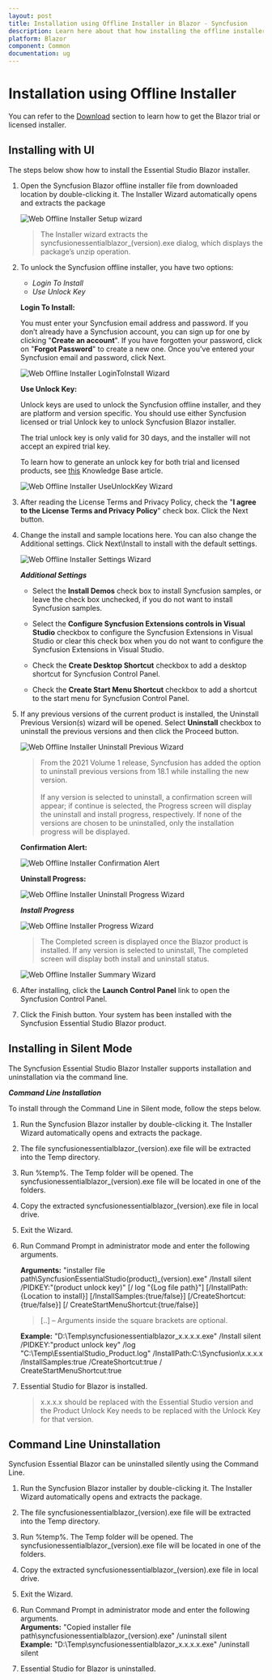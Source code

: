 ```yaml
---
layout: post
title: Installation using Offline Installer in Blazor - Syncfusion
description: Learn here about that how installing the offline installer of Essential Syncfusion Blazor Components.
platform: Blazor
component: Common
documentation: ug
---
```


# Installation using Offline Installer

You can refer to the [Download](https://help.syncfusion.com/winui/installation-and-upgrade/download) section to learn how to get the Blazor trial or licensed installer.

## Installing with UI

The steps below show how to install the Essential Studio Blazor installer.

1. Open the Syncfusion Blazor offline installer file from downloaded location by double-clicking it. The Installer Wizard automatically opens and extracts the package

   ![Web Offline Installer Setup wizard](images/webofflineinstaller-1.png)

   > The Installer wizard extracts the syncfusionessentialblazor_(version).exe dialog, which displays the package’s unzip operation.

2. To unlock the Syncfusion offline installer, you have two options:

   * *Login To Install*
   * *Use Unlock Key*

   **Login To Install:**

   You must enter your Syncfusion email address and password. If you don’t already have a Syncfusion account, you can sign up for one by clicking "**Create an account**". If you have forgotten your password, click on "**Forgot Password**" to create a new one. Once you’ve entered your Syncfusion email and password, click Next.

   ![Web Offline Installer LoginToInstall Wizard](images/webofflineinstaller-2.png)

   **Use Unlock Key:**

   Unlock keys are used to unlock the Syncfusion offline installer, and they are platform and version specific. You should use either Syncfusion licensed or trial Unlock key to unlock Syncfusion Blazor installer.

   The trial unlock key is only valid for 30 days, and the installer will not accept an expired trial key.

   To learn how to generate an unlock key for both trial and licensed products, see [this](https://www.syncfusion.com/kb/2326) Knowledge Base article.

   ![Web Offline Installer UseUnlockKey Wizard](images/webofflineinstaller-3.png)

3. After reading the License Terms and Privacy Policy, check the "**I agree to the License Terms and Privacy Policy**" check box. Click the Next button.

4. Change the install and sample locations here. You can also change the Additional settings. Click Next\Install to install with the default settings.

   ![Web Offline Installer Settings Wizard](images/webofflineinstaller-4.png)

   ***Additional Settings***

   * Select the **Install Demos** check box to install Syncfusion samples, or leave the check box unchecked, if you do not want to install Syncfusion samples.

   * Select the **Configure Syncfusion Extensions controls in Visual Studio** checkbox to configure the Syncfusion Extensions in Visual Studio or clear this check box when you do not want to configure the Syncfusion Extensions in Visual Studio.

   * Check the **Create Desktop Shortcut** checkbox to add a desktop shortcut for Syncfusion Control Panel.

   * Check the **Create Start Menu Shortcut** checkbox to add a shortcut to the start menu for Syncfusion Control Panel.

5. If any previous versions of the current product is installed, the Uninstall Previous Version(s) wizard will be opened. Select **Uninstall** checkbox to uninstall the previous versions and then click the Proceed button.

   ![Web Offline Installer Uninstall Previous Wizard](images/webofflineinstaller-5.png)

   > From the 2021 Volume 1 release, Syncfusion has added the option to uninstall previous versions from 18.1 while installing the new version. <br /> <br /> If any version is selected to uninstall, a confirmation screen will appear; if continue is selected, the Progress screen will display the uninstall and install progress, respectively. If none of the versions are chosen to be uninstalled, only the installation progress will be displayed.

   **Confirmation Alert:**

   ![Web Offline Installer Confirmation Alert](images/webofflineinstaller-6.png)

   **Uninstall Progress:**

   ![Web Offline Installer Uninstall Progress Wizard](images/webofflineinstaller-7.png)

   ***Install Progress***

   ![Web Offline Installer Progress Wizard](images/webofflineinstaller-8.png)

   > The Completed screen is displayed once the Blazor product is installed. If any version is selected to uninstall, The completed screen will display both install and uninstall status.

   ![Web Offline Installer Summary Wizard](images/webofflineinstaller-9.png)

6. After installing, click the **Launch Control Panel** link to open the Syncfusion Control Panel.

7. Click the Finish button. Your system has been installed with the Syncfusion Essential Studio Blazor product.

## Installing in Silent Mode

The Syncfusion Essential Studio Blazor Installer supports installation and uninstallation via the command line.

***Command Line Installation***

To install through the Command Line in Silent mode, follow the steps below.

1. Run the Syncfusion Blazor installer by double-clicking it. The Installer Wizard automatically opens and extracts the package.

2. The file syncfusionessentialblazor_(version).exe file will be extracted into the Temp directory.

3. Run %temp%. The Temp folder will be opened. The syncfusionessentialblazor_(version).exe file will be located in one of the folders.

4. Copy the extracted syncfusionessentialblazor_(version).exe file in local drive.

5. Exit the Wizard.

6. Run Command Prompt in administrator mode and enter the following arguments.

   **Arguments:** "installer file path\SyncfusionEssentialStudio(product)_(version).exe" /Install silent /PIDKEY:"(product unlock key)" [/   log "{Log file path}"] [/InstallPath:{Location to install}] [/InstallSamples:{true/false}] [/CreateShortcut:{true/false}] [/   CreateStartMenuShortcut:{true/false}]

   > [..] – Arguments inside the square brackets are optional.

   **Example:** "D:\Temp\syncfusionessentialblazor_x.x.x.x.exe" /Install silent /PIDKEY:"product unlock key" /log    "C:\Temp\EssentialStudio_Product.log" /InstallPath:C:\Syncfusion\x.x.x.x /InstallSamples:true /CreateShortcut:true /   CreateStartMenuShortcut:true

7. Essential Studio for Blazor is installed.
   > x.x.x.x should be replaced with the Essential Studio version and the Product Unlock Key needs to be replaced with the Unlock Key for that version.

## Command Line Uninstallation

Syncfusion Essential Blazor can be uninstalled silently using the Command Line.

1. Run the Syncfusion Blazor installer by double-clicking it. The Installer Wizard automatically opens and extracts the package.

2. The file syncfusionessentialblazor_(version).exe file will be extracted into the Temp directory.

3. Run %temp%. The Temp folder will be opened. The syncfusionessentialblazor_(version).exe file will be located in one of the folders.

4. Copy the extracted syncfusionessentialblazor_(version).exe file in local drive.

5. Exit the Wizard.

6. Run Command Prompt in administrator mode and enter the following arguments.<br />
**Arguments:** "Copied installer file path\syncfusionessentialblazor_(version).exe" /uninstall silent <br />
**Example:** "D:\Temp\syncfusionessentialblazor_x.x.x.x.exe" /uninstall silent

7. Essential Studio for Blazor is uninstalled.
